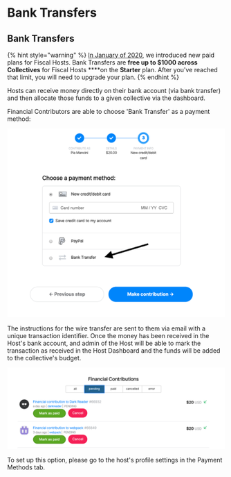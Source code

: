 # Bank Transfers

## Bank Transfers

{% hint style="warning" %}
[In January of 2020](https://blog.opencollective.com/new-host-plans), we introduced new paid plans for Fiscal Hosts. Bank Transfers are **free up to $1000 across Collectives** for Fiscal Hosts ****on the **Starter** plan. After you've reached that limit, you will need to upgrade your plan.
{% endhint %}

Hosts can receive money directly on their bank account \(via bank transfer\) and then allocate those funds to a given collective via the dashboard.

Financial Contributors are able to choose 'Bank Transfer' as a payment method:

![](../.gitbook/assets/screen-shot-2020-03-09-at-3.08.08-pm%20%281%29%20%281%29%20%281%29%20%281%29.png)

The instructions for the wire transfer are sent to them via email with a unique transaction identifier. Once the money has been received in the Host's bank account, and admin of the Host will be able to mark the transaction as received in the Host Dashboard and the funds will be added to the collective's budget. 

![](../.gitbook/assets/screen-shot-2020-03-09-at-3.12.59-pm.png)

To set up this option, please go to the host's profile settings in the Payment Methods tab. 

